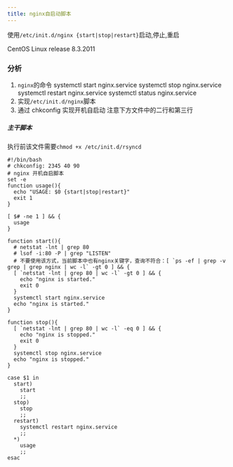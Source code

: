 ```yaml
---
title: nginx自启动脚本
---
```


使用`/etc/init.d/nginx {start|stop|restart}`启动,停止,重启

CentOS Linux release 8.3.2011

### 分析

1. `nginx`的命令
   systemctl start nginx.service
   systemctl stop nginx.service
   systemctl restart nginx.service
   systemctl status nginx.service
2. 实现`/etc/init.d/nginx`脚本
3. 通过 chkconfig 实现开机自启动
   注意下方文件中的二行和第三行

##### 主干脚本

执行前该文件需要`chmod +x /etc/init.d/rsyncd`

```shell
#!/bin/bash
# chkconfig: 2345 40 90
# nginx 开机自启脚本
set -e
function usage(){
  echo "USAGE: $0 {start|stop|restart}"
  exit 1
}

[ $# -ne 1 ] && {
  usage
}

function start(){
  # netstat -lnt | grep 80
  # lsof -i:80 -P | grep "LISTEN"
  # 不要使用该方式，当前脚本中也有nginx关键字，查询不符合：[ `ps -ef | grep -v grep | grep nginx | wc -l` -gt 0 ] && {
  [ `netstat -lnt | grep 80 | wc -l` -gt 0 ] && {
    echo "nginx is started."
    exit 0
  }
  systemctl start nginx.service
  echo "nginx is started."
}

function stop(){
  [ `netstat -lnt | grep 80 | wc -l` -eq 0 ] && {
    echo "nginx is stopped."
    exit 0
  }
  systemctl stop nginx.service
  echo "nginx is stopped."
}

case $1 in 
  start)
    start
    ;;
  stop)
    stop
    ;;
  restart)
    systemctl restart nginx.service
    ;;
  *)
    usage
    ;;
esac

```

